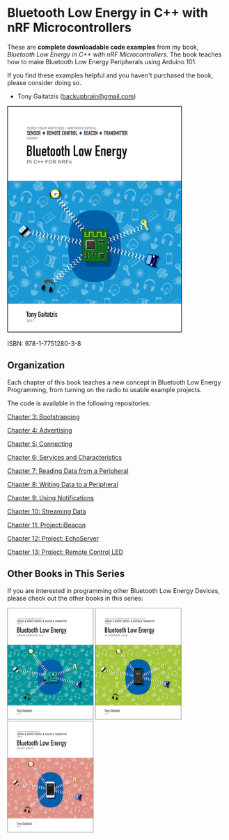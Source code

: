 # Bluetooth Low Energy in C++ with nRF Microcontrollers


These are **complete downloadable code examples** from my book, _Bluetooth Low Energy in C++ with nRF Microcontrollers_.  The book teaches how to make Bluetooth Low Energy Peripherals using Arduino 101.  

If you find these examples helpful and you haven't purchased the book, please consider doing so.

- Tony Gaitatzis (<backupbrain@gmail.com>)

![BookCover](Bluetooth%20Low%20Energy%20in%20C%2B%2B%20with%20nRFx%20Cover.png)

ISBN: 978-1-7751280-3-8


## Organization

Each chapter of this book teaches a new concept in Bluetooth Low Energy Programming, from turning on the radio to usable example projects.

The code is available in the following repositories:

[Chapter 3: Bootstrapping](https://github.com/BluetoothLowEnergyInCppWithnRFx/Chapter03)

[Chapter 4: Advertising](https://github.com/BluetoothLowEnergyInCppWithnRFx/Chapter04)

[Chapter 5: Connecting](https://github.com/BluetoothLowEnergyInCppWithnRFx/Chapter05)

[Chapter 6: Services and Characteristics](https://github.com/BluetoothLowEnergyInCppWithnRFx/Chapter06)

[Chapter 7: Reading Data from a Peripheral](https://github.com/BluetoothLowEnergyInCppWithnRFx/Chapter07)

[Chapter 8: Writing Data to a Peripheral](https://github.com/BluetoothLowEnergyInCppWithnRFx/Chapter08)

[Chapter 9: Using Notifications](https://github.com/BluetoothLowEnergyInCppWithnRFx/Chapter09)

[Chapter 10: Streaming Data](https://github.com/BluetoothLowEnergyInCppWithnRFx/Chapter10)

[Chapter 11: Project:iBeacon](https://github.com/BluetoothLowEnergyInCppWithnRFx/Chapter11)

[Chapter 12: Project: EchoServer](https://github.com/BluetoothLowEnergyInCppWithnRFx/Chapter11)

[Chapter 13: Project: Remote Control LED](https://github.com/BluetoothLowEnergyInCppWithnRFx/Chapter12)



## Other Books in This Series

If you are interested in programming other Bluetooth Low Energy Devices, please check out the other books in this series:


![Bluetooth Low Energy in Arduino 101](Other%20Books/Bluetooth%20Low%20Energy%20in%20Arduino%20101.png)
![Bluetooth Low Energy in Android Java](Other%20Books/Bluetooth%20Low%20Energy%20in%20Android%20Java.png)
![Bluetooth Low Energy in iOS Swift](Other%20Books/Bluetooth%20Low%20Energy%20in%20iOS%20Swift.png)